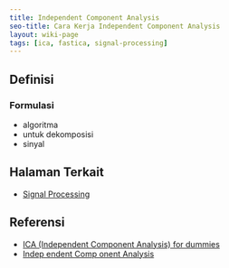 ```yaml
---
title: Independent Component Analysis
seo-title: Cara Kerja Independent Component Analysis
layout: wiki-page
tags: [ica, fastica, signal-processing]
---
```


## Definisi

### Formulasi
- algoritma
- untuk dekomposisi
- sinyal

## Halaman Terkait
- [Signal Processing](/wiki/wiki/sig/signal-processing/)

## Referensi
- [ICA (Independent Component Analysis) for dummies](https://cerco.cnrs.fr/pagesp/arno/indexica.html)
- [Indep endent Comp onent Analysis](https://www.cs.jhu.edu/~ayuille/courses/Stat161-261-Spring14/HyvO00-icatut.pdf)
